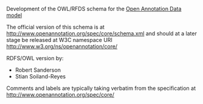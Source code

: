 Development of the OWL/RFDS schema for the 
[Open Annotation Data model](http://www.openannotation.org/spec/core/)

The official version of this schema is at
http://www.openannotation.org/spec/core/schema.xml and
should at a later stage be released at W3C namespace URI
http://www.w3.org/ns/openannotation/core/

RDFS/OWL version by:
* Robert Sanderson
* Stian Soiland-Reyes

Comments and labels are typically taking verbatim from the 
specification at http://www.openannotation.org/spec/core/
